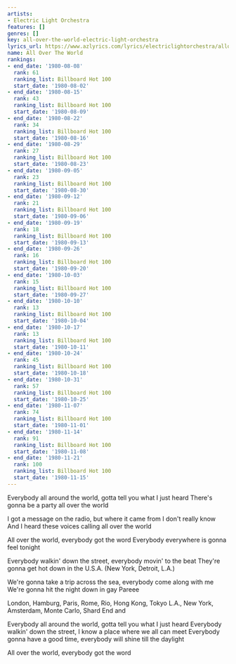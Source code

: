 ```yaml
---
artists:
- Electric Light Orchestra
features: []
genres: []
key: all-over-the-world-electric-light-orchestra
lyrics_url: https://www.azlyrics.com/lyrics/electriclightorchestra/allovertheworld.html
name: All Over The World
rankings:
- end_date: '1980-08-08'
  rank: 61
  ranking_list: Billboard Hot 100
  start_date: '1980-08-02'
- end_date: '1980-08-15'
  rank: 43
  ranking_list: Billboard Hot 100
  start_date: '1980-08-09'
- end_date: '1980-08-22'
  rank: 34
  ranking_list: Billboard Hot 100
  start_date: '1980-08-16'
- end_date: '1980-08-29'
  rank: 27
  ranking_list: Billboard Hot 100
  start_date: '1980-08-23'
- end_date: '1980-09-05'
  rank: 23
  ranking_list: Billboard Hot 100
  start_date: '1980-08-30'
- end_date: '1980-09-12'
  rank: 21
  ranking_list: Billboard Hot 100
  start_date: '1980-09-06'
- end_date: '1980-09-19'
  rank: 18
  ranking_list: Billboard Hot 100
  start_date: '1980-09-13'
- end_date: '1980-09-26'
  rank: 16
  ranking_list: Billboard Hot 100
  start_date: '1980-09-20'
- end_date: '1980-10-03'
  rank: 15
  ranking_list: Billboard Hot 100
  start_date: '1980-09-27'
- end_date: '1980-10-10'
  rank: 13
  ranking_list: Billboard Hot 100
  start_date: '1980-10-04'
- end_date: '1980-10-17'
  rank: 13
  ranking_list: Billboard Hot 100
  start_date: '1980-10-11'
- end_date: '1980-10-24'
  rank: 45
  ranking_list: Billboard Hot 100
  start_date: '1980-10-18'
- end_date: '1980-10-31'
  rank: 57
  ranking_list: Billboard Hot 100
  start_date: '1980-10-25'
- end_date: '1980-11-07'
  rank: 74
  ranking_list: Billboard Hot 100
  start_date: '1980-11-01'
- end_date: '1980-11-14'
  rank: 91
  ranking_list: Billboard Hot 100
  start_date: '1980-11-08'
- end_date: '1980-11-21'
  rank: 100
  ranking_list: Billboard Hot 100
  start_date: '1980-11-15'
---
```


Everybody all around the world, gotta tell you what I just heard
There's gonna be a party all over the world

I got a message on the radio, but where it came from I don't really know
And I heard these voices calling all over the world


All over the world, everybody got the word
Everybody everywhere is gonna feel tonight

Everybody walkin' down the street, everybody movin' to the beat
They're gonna get hot down in the U.S.A. (New York, Detroit, L.A.)

We're gonna take a trip across the sea, everybody come along with me
We're gonna hit the night down in gay Pareee





London, Hamburg, Paris, Rome, Rio, Hong Kong, Tokyo
L.A., New York, Amsterdam, Monte Carlo, Shard End and



Everybody all around the world, gotta tell you what I just heard
Everybody walkin' down the street, I know a place where we all can meet
Everybody gonna have a good time, everybody will shine till the daylight



All over the world, everybody got the word 



